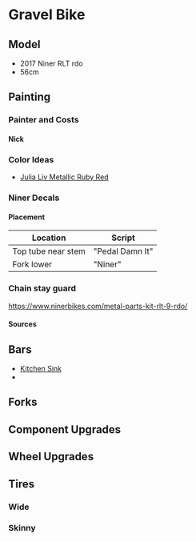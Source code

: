# Gravel Bike

## Model

* 2017 Niner RLT rdo
* 56cm

## Painting

### Painter and Costs

#### Nick

### Color Ideas

* [Julia Liv Metallic Ruby Red](https://www.liv-cycling.com/us/langma-advanced-pro-1-disc-2018)

### Niner Decals

#### Placement

|Location|Script|
|---     |---   |
|Top tube near stem|"Pedal Damn It"|
|Fork lower|"Niner"|

### Chain stay guard

https://www.ninerbikes.com/metal-parts-kit-rlt-9-rdo/

#### Sources

## Bars

* [Kitchen Sink](https://redshiftsports.com/products/kitchen-sink-handlebar)
* 

## Forks

## Component Upgrades

## Wheel Upgrades

## Tires

### Wide

### Skinny
